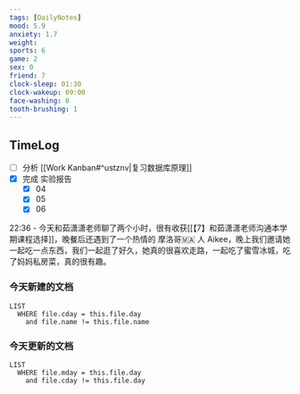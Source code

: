 ```yaml
---
tags: [DailyNotes]
mood: 5.9
anxiety: 1.7
weight: 
sports: 6
game: 2
sex: 0
friend: 7
clock-sleep: 01:30
clock-wakeup: 09:00
face-washing: 0
tooth-brushing: 1
---
```


## TimeLog

- [ ] 分析 [[Work Kanban#^ustznv|复习数据库原理]]
- [x] 完成 实验报告
	- [x] 04
	- [x] 05
	- [x] 06

22:36 - 今天和茹潇潇老师聊了两个小时，很有收获[[【7】和茹潇潇老师沟通本学期课程选择]]，晚餐后还遇到了一个热情的 摩洛哥🇲🇦 人 Aikee，晚上我们邀请她一起吃一点东西，我们一起逛了好久，她真的很喜欢走路，一起吃了蜜雪冰城，吃了妈妈私房菜，真的很有趣。

### 今天新建的文档
```dataview
LIST 
  WHERE file.cday = this.file.day
    and file.name != this.file.name
```

### 今天更新的文档
```dataview
LIST
  WHERE file.mday = this.file.day
    and file.cday != this.file.day
```
